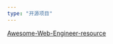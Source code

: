 ```yaml
---
type: "开源项目"
---
```


<a href="https://github.com/flowstone/Awesome-Web-Engineer-resource">Awesome-Web-Engineer-resource</a>
